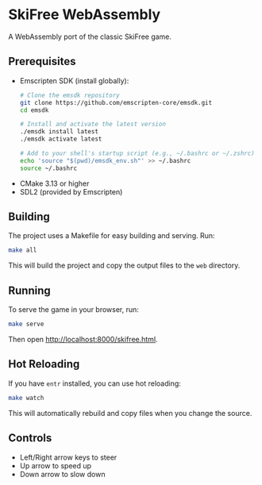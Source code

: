 # SkiFree WebAssembly

A WebAssembly port of the classic SkiFree game.

## Prerequisites

- Emscripten SDK (install globally):
  ```bash
  # Clone the emsdk repository
  git clone https://github.com/emscripten-core/emsdk.git
  cd emsdk

  # Install and activate the latest version
  ./emsdk install latest
  ./emsdk activate latest

  # Add to your shell's startup script (e.g., ~/.bashrc or ~/.zshrc)
  echo 'source "$(pwd)/emsdk_env.sh"' >> ~/.bashrc
  source ~/.bashrc
  ```
- CMake 3.13 or higher
- SDL2 (provided by Emscripten)

## Building

The project uses a Makefile for easy building and serving. Run:

```bash
make all
```

This will build the project and copy the output files to the `web` directory.

## Running

To serve the game in your browser, run:

```bash
make serve
```

Then open [http://localhost:8000/skifree.html](http://localhost:8000/skifree.html).

## Hot Reloading

If you have `entr` installed, you can use hot reloading:

```bash
make watch
```

This will automatically rebuild and copy files when you change the source.

## Controls

- Left/Right arrow keys to steer
- Up arrow to speed up
- Down arrow to slow down 